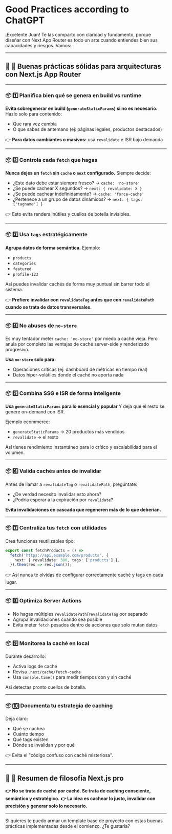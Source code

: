 # Good Practices according to ChatGPT

¡Excelente Juan! Te las comparto con claridad y fundamento, porque diseñar con Next App Router es todo un arte cuando entiendes bien sus capacidades y riesgos. Vamos:

---

## 📌 📖 Buenas prácticas sólidas para arquitecturas con **Next.js App Router**

---

### 📦 1️⃣ **Planifica bien qué se genera en build vs runtime**

**Evita sobregenerar en build (`generateStaticParams`) si no es necesario.**
Hazlo solo para contenido:

* Que rara vez cambia
* O que sabes de antemano (ej: páginas legales, productos destacados)

👉 **Para datos cambiantes o masivos:** usa `revalidate` e ISR bajo demanda

---

### 📦 2️⃣ **Controla cada `fetch` que hagas**

**Nunca dejes un `fetch` sin `cache` o `next` configurado.**
Siempre decide:

* ¿Este dato debe estar siempre fresco? → `cache: 'no-store'`
* ¿Se puede cachear X segundos? → `next: { revalidate: X }`
* ¿Se puede cachear indefinidamente? → `cache: 'force-cache'`
* ¿Pertenece a un grupo de datos dinámicos? → `next: { tags: ['tagname'] }`

👉 Esto evita renders inútiles y cuellos de botella invisibles.

---

### 📦 3️⃣ **Usa `tags` estratégicamente**

**Agrupa datos de forma semántica.**
Ejemplo:

* `products`
* `categories`
* `featured`
* `profile-123`

Así puedes invalidar cachés de forma muy puntual sin barrer todo el sistema.

👉 **Prefiere invalidar con `revalidateTag` antes que con `revalidatePath` cuando se trata de datos transversales.**

---

### 📦 4️⃣ **No abuses de `no-store`**

Es muy tentador meter `cache: 'no-store'` por miedo a caché vieja.
Pero anula por completo las ventajas de caché server-side y renderizado progresivo.

**Usa `no-store` solo para:**

* Operaciones críticas (ej: dashboard de métricas en tiempo real)
* Datos hiper-volátiles donde el caché no aporta nada

---

### 📦 5️⃣ **Combina SSG e ISR de forma inteligente**

**Usa `generateStaticParams` para lo esencial y popular**
Y deja que el resto se genere on-demand con ISR.

Ejemplo ecommerce:

* `generateStaticParams` → 20 productos más vendidos
* `revalidate` → el resto

Así tienes rendimiento instantáneo para lo crítico y escalabilidad para el volumen.

---

### 📦 6️⃣ **Valida cachés antes de invalidar**

Antes de llamar a `revalidateTag` o `revalidatePath`, pregúntate:

* ¿De verdad necesito invalidar esto ahora?
* ¿Podría esperar a la expiración por `revalidate`?

**Evita invalidaciones en cascada que regeneren más de lo que deberían.**

---

### 📦 7️⃣ **Centraliza tus `fetch` con utilidades**

Crea funciones reutilizables tipo:

```ts
export const fetchProducts = () =>
  fetch('https://api.example.com/products', {
    next: { revalidate: 300, tags: ['products'] },
  }).then(res => res.json());
```

👉 Así nunca te olvidas de configurar correctamente caché y tags en cada lugar.

---

### 📦 8️⃣ **Optimiza Server Actions**

* No hagas múltiples `revalidatePath`/`revalidateTag` por separado
* Agrupa invalidaciones cuando sea posible
* Evita meter `fetch` pesados dentro de acciones que solo mutan datos

---

### 📦 9️⃣ **Monitorea la caché en local**

Durante desarrollo:

* Activa logs de caché
* Revisa `.next/cache/fetch-cache`
* Usa `console.time()` para medir tiempos con y sin caché

Así detectas pronto cuellos de botella.

---

### 📦 🔟 **Documenta tu estrategia de caching**

Deja claro:

* Qué se cachea
* Cuánto tiempo
* Qué tags existen
* Dónde se invalidan y por qué

👉 Evita el "código confuso con caché misteriosa".

---

## 📌 📖 Resumen de filosofía Next.js pro

**👉 No se trata de caché por caché. Se trata de caching consciente, semántico y estratégico.**
**👉 La idea es cachear lo justo, invalidar con precisión y generar solo lo necesario.**

---

Si quieres te puedo armar un template base de proyecto con estas buenas prácticas implementadas desde el comienzo. ¿Te gustaría?
